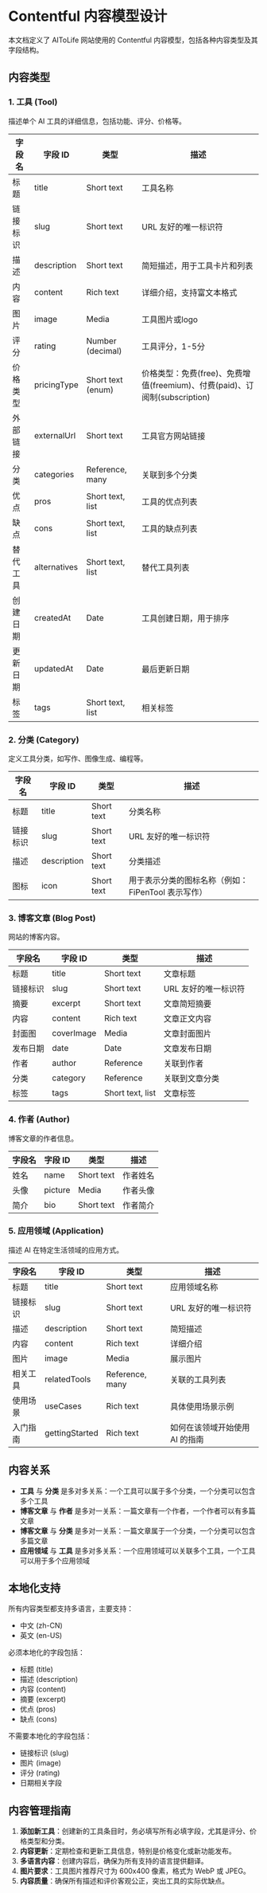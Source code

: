 # Contentful 内容模型设计

本文档定义了 AIToLife 网站使用的 Contentful 内容模型，包括各种内容类型及其字段结构。

## 内容类型

### 1. 工具 (Tool)

描述单个 AI 工具的详细信息，包括功能、评分、价格等。

| 字段名 | 字段 ID | 类型 | 描述 |
|--------|---------|------|------|
| 标题 | title | Short text | 工具名称 |
| 链接标识 | slug | Short text | URL 友好的唯一标识符 |
| 描述 | description | Short text | 简短描述，用于工具卡片和列表 |
| 内容 | content | Rich text | 详细介绍，支持富文本格式 |
| 图片 | image | Media | 工具图片或logo |
| 评分 | rating | Number (decimal) | 工具评分，1-5分 |
| 价格类型 | pricingType | Short text (enum) | 价格类型：免费(free)、免费增值(freemium)、付费(paid)、订阅制(subscription) |
| 外部链接 | externalUrl | Short text | 工具官方网站链接 |
| 分类 | categories | Reference, many | 关联到多个分类 |
| 优点 | pros | Short text, list | 工具的优点列表 |
| 缺点 | cons | Short text, list | 工具的缺点列表 |
| 替代工具 | alternatives | Short text, list | 替代工具列表 |
| 创建日期 | createdAt | Date | 工具创建日期，用于排序 |
| 更新日期 | updatedAt | Date | 最后更新日期 |
| 标签 | tags | Short text, list | 相关标签 |

### 2. 分类 (Category)

定义工具分类，如写作、图像生成、编程等。

| 字段名 | 字段 ID | 类型 | 描述 |
|--------|---------|------|------|
| 标题 | title | Short text | 分类名称 |
| 链接标识 | slug | Short text | URL 友好的唯一标识符 |
| 描述 | description | Short text | 分类描述 |
| 图标 | icon | Short text | 用于表示分类的图标名称（例如：FiPenTool 表示写作） |

### 3. 博客文章 (Blog Post)

网站的博客内容。

| 字段名 | 字段 ID | 类型 | 描述 |
|--------|---------|------|------|
| 标题 | title | Short text | 文章标题 |
| 链接标识 | slug | Short text | URL 友好的唯一标识符 |
| 摘要 | excerpt | Short text | 文章简短摘要 |
| 内容 | content | Rich text | 文章正文内容 |
| 封面图 | coverImage | Media | 文章封面图片 |
| 发布日期 | date | Date | 文章发布日期 |
| 作者 | author | Reference | 关联到作者 |
| 分类 | category | Reference | 关联到文章分类 |
| 标签 | tags | Short text, list | 文章标签 |

### 4. 作者 (Author)

博客文章的作者信息。

| 字段名 | 字段 ID | 类型 | 描述 |
|--------|---------|------|------|
| 姓名 | name | Short text | 作者姓名 |
| 头像 | picture | Media | 作者头像 |
| 简介 | bio | Short text | 作者简介 |

### 5. 应用领域 (Application)

描述 AI 在特定生活领域的应用方式。

| 字段名 | 字段 ID | 类型 | 描述 |
|--------|---------|------|------|
| 标题 | title | Short text | 应用领域名称 |
| 链接标识 | slug | Short text | URL 友好的唯一标识符 |
| 描述 | description | Short text | 简短描述 |
| 内容 | content | Rich text | 详细介绍 |
| 图片 | image | Media | 展示图片 |
| 相关工具 | relatedTools | Reference, many | 关联的工具列表 |
| 使用场景 | useCases | Rich text | 具体使用场景示例 |
| 入门指南 | gettingStarted | Rich text | 如何在该领域开始使用 AI 的指南 |

## 内容关系

- **工具** 与 **分类** 是多对多关系：一个工具可以属于多个分类，一个分类可以包含多个工具
- **博客文章** 与 **作者** 是多对一关系：一篇文章有一个作者，一个作者可以有多篇文章
- **博客文章** 与 **分类** 是多对一关系：一篇文章属于一个分类，一个分类可以包含多篇文章
- **应用领域** 与 **工具** 是多对多关系：一个应用领域可以关联多个工具，一个工具可以用于多个应用领域

## 本地化支持

所有内容类型都支持多语言，主要支持：
- 中文 (zh-CN)
- 英文 (en-US)

必须本地化的字段包括：
- 标题 (title)
- 描述 (description)
- 内容 (content)
- 摘要 (excerpt)
- 优点 (pros)
- 缺点 (cons)

不需要本地化的字段包括：
- 链接标识 (slug)
- 图片 (image)
- 评分 (rating)
- 日期相关字段

## 内容管理指南

1. **添加新工具**：创建新的工具条目时，务必填写所有必填字段，尤其是评分、价格类型和分类。
2. **内容更新**：定期检查和更新工具信息，特别是价格变化或新功能发布。
3. **多语言内容**：创建内容后，确保为所有支持的语言提供翻译。
4. **图片要求**：工具图片推荐尺寸为 600x400 像素，格式为 WebP 或 JPEG。
5. **内容质量**：确保所有描述和评价客观公正，突出工具的实际优缺点。 